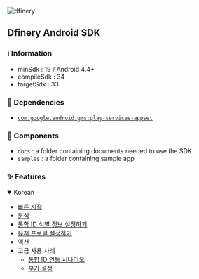 ![dfinery](https://www.dfinery.io/assets/images/logos/logo_color.svg)


## Dfinery Android SDK

### ℹ️ Information
- minSdk : 19 / Android 4.4+
- compileSdk : 34
- targetSdk : 33

### 🔗 Dependencies

- [`com.google.android.gms:play-services-appset`](https://developer.android.com/training/articles/app-set-id)

### 📁 Components
- `docs` : a folder containing documents needed to use the SDK
- `samples` :  a folder containing sample app

### ✨ Features

<details open>
 <summary>Korean</summary>

- [빠른 시작](./docs/ko/integration.md)
- [분석](./docs/ko/analytics.md)
- [통합 ID 식별 정보 설정하기](./docs/ko/identity.md)
- [유저 프로필 설정하기](./docs/ko/user_profile.md)
- [액션](./docs/ko/action.md)
- 고급 사용 사례
  - [통합 ID 연동 시나리오](./docs/ko/identity_scenario.md)
  - [부가 설정](./docs/ko/additional.md)

</details>